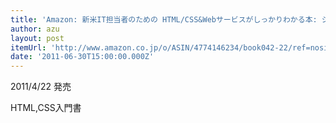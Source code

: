 ```yaml
---
title: 'Amazon: 新米IT担当者のための HTML/CSS&Webサービスがしっかりわかる本: シープランニング'
author: azu
layout: post
itemUrl: 'http://www.amazon.co.jp/o/ASIN/4774146234/book042-22/ref=nosim'
date: '2011-06-30T15:00:00.000Z'
---
```

2011/4/22 発売

HTML,CSS入門書
